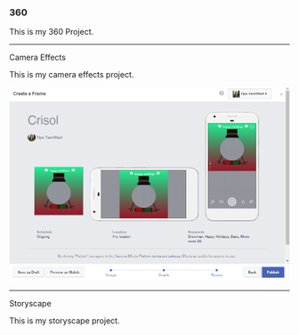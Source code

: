 ### 360

This is my 360 Project.

<script src="//360.vizor.io/scripts/embed.js" data-vizorurl="https://360.vizor.io/embed/v/daxkx" ></script>

***

Camera Effects

This is my camera effects project.

![Techstart](https://github.com/evangelistac1/evangelistac1.github.io/blob/master/Techstart.PNG?raw=true "Optional Title")

***

Storyscape

This is my storyscape project.

<script src="//360.vizor.io/scripts/embed.js" data-vizorurl="https://patches.vizor.io/embed/evangelistac/cars--crisol-17-copy-copy-copy-copy" ></script>
